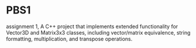 # PBS1
assignment 1, A C++ project that implements extended functionality for Vector3D and Matrix3x3 classes, including vector/matrix equivalence, string formatting, multiplication, and transpose operations.
